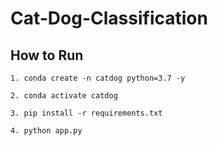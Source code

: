 # Cat-Dog-Classification

## How to Run

```
1. conda create -n catdog python=3.7 -y
```
```
2. conda activate catdog
```
```
3. pip install -r requirements.txt
```
```
4. python app.py
```
